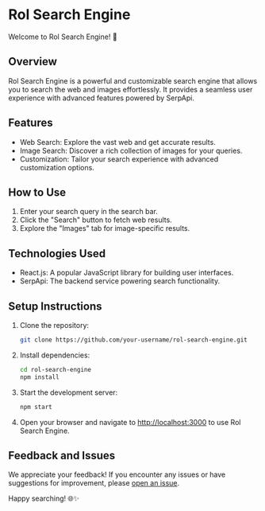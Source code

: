 # Rol Search Engine

Welcome to Rol Search Engine! 🚀

## Overview

Rol Search Engine is a powerful and customizable search engine that allows you to search the web and images effortlessly. It provides a seamless user experience with advanced features powered by SerpApi.

## Features

- Web Search: Explore the vast web and get accurate results.
- Image Search: Discover a rich collection of images for your queries.
- Customization: Tailor your search experience with advanced customization options.

## How to Use

1. Enter your search query in the search bar.
2. Click the "Search" button to fetch web results.
3. Explore the "Images" tab for image-specific results.

## Technologies Used

- React.js: A popular JavaScript library for building user interfaces.
- SerpApi: The backend service powering search functionality.

## Setup Instructions

1. Clone the repository:

   ```bash
   git clone https://github.com/your-username/rol-search-engine.git
   ```

2. Install dependencies:

   ```bash
   cd rol-search-engine
   npm install
   ```

3. Start the development server:

   ```bash
   npm start
   ```

4. Open your browser and navigate to [http://localhost:3000](http://localhost:3000) to use Rol Search Engine.

## Feedback and Issues

We appreciate your feedback! If you encounter any issues or have suggestions for improvement, please [open an issue](https://github.com/your-username/rol-search-engine/issues).

Happy searching! 🌐✨
